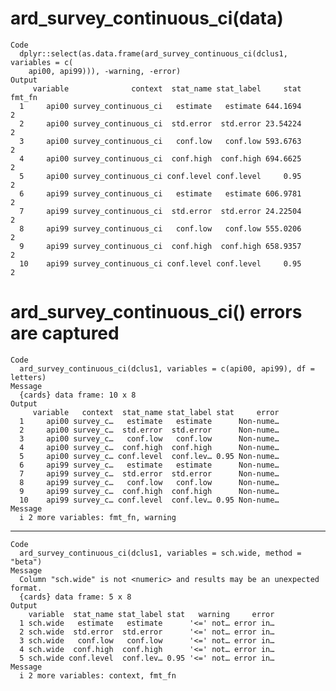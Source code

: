 # ard_survey_continuous_ci(data)

    Code
      dplyr::select(as.data.frame(ard_survey_continuous_ci(dclus1, variables = c(
        api00, api99))), -warning, -error)
    Output
         variable              context  stat_name stat_label     stat fmt_fn
      1     api00 survey_continuous_ci   estimate   estimate 644.1694      2
      2     api00 survey_continuous_ci  std.error  std.error 23.54224      2
      3     api00 survey_continuous_ci   conf.low   conf.low 593.6763      2
      4     api00 survey_continuous_ci  conf.high  conf.high 694.6625      2
      5     api00 survey_continuous_ci conf.level conf.level     0.95      2
      6     api99 survey_continuous_ci   estimate   estimate 606.9781      2
      7     api99 survey_continuous_ci  std.error  std.error 24.22504      2
      8     api99 survey_continuous_ci   conf.low   conf.low 555.0206      2
      9     api99 survey_continuous_ci  conf.high  conf.high 658.9357      2
      10    api99 survey_continuous_ci conf.level conf.level     0.95      2

# ard_survey_continuous_ci() errors are captured

    Code
      ard_survey_continuous_ci(dclus1, variables = c(api00, api99), df = letters)
    Message
      {cards} data frame: 10 x 8
    Output
         variable   context  stat_name stat_label stat     error
      1     api00 survey_c…   estimate   estimate      Non-nume…
      2     api00 survey_c…  std.error  std.error      Non-nume…
      3     api00 survey_c…   conf.low   conf.low      Non-nume…
      4     api00 survey_c…  conf.high  conf.high      Non-nume…
      5     api00 survey_c… conf.level  conf.lev… 0.95 Non-nume…
      6     api99 survey_c…   estimate   estimate      Non-nume…
      7     api99 survey_c…  std.error  std.error      Non-nume…
      8     api99 survey_c…   conf.low   conf.low      Non-nume…
      9     api99 survey_c…  conf.high  conf.high      Non-nume…
      10    api99 survey_c… conf.level  conf.lev… 0.95 Non-nume…
    Message
      i 2 more variables: fmt_fn, warning

---

    Code
      ard_survey_continuous_ci(dclus1, variables = sch.wide, method = "beta")
    Message
      Column "sch.wide" is not <numeric> and results may be an unexpected format.
      {cards} data frame: 5 x 8
    Output
        variable  stat_name stat_label stat   warning     error
      1 sch.wide   estimate   estimate      '<=' not… error in…
      2 sch.wide  std.error  std.error      '<=' not… error in…
      3 sch.wide   conf.low   conf.low      '<=' not… error in…
      4 sch.wide  conf.high  conf.high      '<=' not… error in…
      5 sch.wide conf.level  conf.lev… 0.95 '<=' not… error in…
    Message
      i 2 more variables: context, fmt_fn

